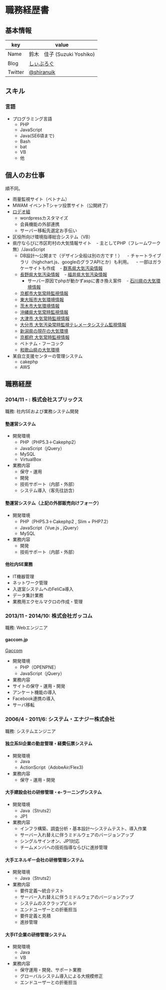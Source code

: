 # 職務経歴書

## 基本情報
|key|value|
|---|-----|
|Name|鈴木　佳子 (Suzuki Yoshiko)|
|Blog|[しぃぶろぐ](http://shiranuik.hatenablog.jp)|
|Twitter|[@shiranuik](https://twitter.com/shiranuik)|

## スキル

### 言語

- プログラミング言語
    - PHP
    - JavaScript
    - Java(SE6頃まで)
    - Bash
    - bat
    - VB
    - 他

## 個人のお仕事
順不同。
- 雨量監視サイト（ベトナム）
- MWAM イベントTシャツ投票サイト（公開終了）
- [ロデオ組](http://granrodeo.jp)
    - wordpressカスタマイズ
    - 会員機能の外部連携
    - サーバー移転先選定お手伝い
- 区役所向け環境指導総合システム（VB）
- 県庁ならびに市区町村の大気情報サイト
    - 主としてPHP（フレームワーク無）/JavaScript
    - DB設計～公開まで（デザイン全般は別の方です！）
    - チャートライブラリ（highchart.js、googleのグラフAPIとか）も利用。
    - 一部はガラケーサイトも作成
    - [群馬県大気汚染情報](http://gunma-taiki.sakura.ne.jp)
    - [長野県大気汚染情報](http://nagano-taiki.sakura.ne.jp)
    - [福井県大気汚染情報](http://www.erc.pref.fukui.jp/tm/) 
        - サーバー原因でphpが動かずaspに書き換え案件
    - [石川県の大気環境情報](http://ishikawa-taiki.sakura.ne.jp)
    - [京都市大気常時監視情報](http://www.kyoto-city-taiki.jp)
    - [東大阪市大気環境情報](http://kankyo-higashiosaka-city.jp)
    - [茨木市大気環境情報](http://www.ibaraki-kankyo.jp)
    - [沖縄県大気常時監視情報](http://okinawa-taiki.sakura.ne.jp)
    - [大津市 大気常時監視情報](http://otsu-city.sakura.ne.jp)
    - [大分市 大気汚染常時監視テレメータシステム監視情報](http://oita-hassei.sakura.ne.jp)
    - [新潟県の現在の大気環境](http://www.niigata-taiki.jp)
    - [京都府 大気常時監視情報](http://www.taiki.pref.kyoto.jp)
    - ベトナム・フーコック
    - [和歌山県の大気環境](http://taiki.pref.wakayama.lg.jp/data/koumoku.php)
- 某自立支援センターの管理システム
    - cakephp
    - AWS


## 職務経歴

### 2014/11 - : 株式会社スプリックス

職務: 社内SEおよび業務システム開発

#### 塾運営システム

- 開発環境
    - PHP（PHP5.3＋Cakephp2）
    - JavaScript（jQuery）
    - MySQL
    - VirtualBox
- 業務内容
    - 保守・運用
    - 開発
    - 技術サポート（内部・外部）
    - システム導入（客先往訪含）

#### 塾運営システム（上記の外部販売向けフォーク）

- 開発環境
    - PHP（PHP5.3＋Cakephp2 , Slim + PHP7.2）
    - JavaScript（Vue.js , jQuery）
    - MySQL
- 業務内容
    - 開発
    - 技術サポート（内部・外部）

#### 他社内SE業務

- IT機器管理
- ネットワーク管理
- 入退室システムへのFeliCa導入
- データ集計業務
- 業務用エクセルマクロの作成・管理

### 2013/11 - 2014/10: 株式会社ガッコム

職務: Webエンジニア

#### gaccom.jp

[Gaccom](http://www.gaccom.jp)

- 開発環境
    - PHP（OPENPNE）
    - JavaScript（jQuery）
- 業務内容
 - サイトの保守・運用・開発
 - アンケート機能の導入
 - Facebook連携の導入
 - サーバ移転
 
### 2006/4 - 2011/6: システム・エナジー株式会社

職務: システムエンジニア

#### 独立系SI企業の勤怠管理・経費伝票システム

- 開発環境
    - Java
    - ActionScript（AdobeAir/Flex3)
- 業務内容
    - 保守・運用・開発

#### 大手建設会社の研修管理・e-ラーニングシステム

- 開発環境
    - Java（Struts2）
    - JP1
- 業務内容
    - インフラ構築、調査分析・基本設計～システムテスト、導入作業
    - サーバー入れ替えに伴うミドルウェアのバージョンアップ
    - シングルサインオン、JP1対応
    - チームメンバへの技術指導ならびに進捗管理

#### 大手エネルギー会社の研修管理システム

- 開発環境
    - Java（Struts2）
- 業務内容
    - 要件定義～統合テスト
    - サーバー入れ替えに伴うミドルウェアのバージョンアップ
    - システムのスクラップビルド
    - エンドユーザーとの折衝担当
    - 要件定義と見積
    - 進捗管理

#### 大手IT企業の研修管理システム

- 開発環境
    - Java
    - VB
- 業務内容
    - 保守運用・開発、サポート業務
    - グローバルシステム導入による大規模修正
    - エンドユーザーとの折衝担当
